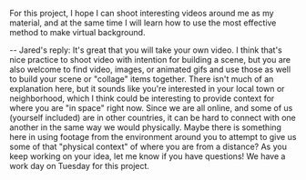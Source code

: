 For this project, I hope I can shoot interesting videos around me as my material, and at the same time I will learn how to use the most effective method to make virtual background.

--
Jared's reply:
It's great that you will take your own video. I think that's nice practice to shoot video with intention for building a scene, but you are also welcome to find video, images, or animated gifs and use those as well to build your scene or "collage" items together. There isn't much of an explanation here, but it sounds like you're interested in your local town or neighborhood, which I think could be interesting to provide context for where you are "in space" right now. Since we are all online, and some of us (yourself included) are in other countries, it can be hard to connect with one another in the same way we would physically. Maybe there is something here in using footage from the environment around you to attempt to give us some of that "physical context" of where you are from a distance? As you keep working on your idea, let me know if you have questions! We have a work day on Tuesday for this project. 

